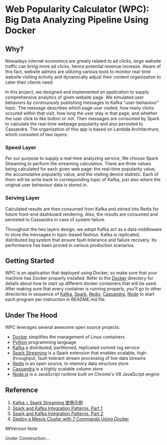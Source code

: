# Web Popularity Calculator (WPC): Big Data Analyzing Pipeline Using Docker

## Why?

Nowadays internet economics are greatly related to ad clicks, large website traffic can bring more ad clicks, hence potential revenue increase. Aware of this fact, website admins are utilizing various tools to monitor real-time website visiting activity and dynamically adjust their content organization to cater their clients need. 

In this project, we designed and implemented an application to supply comprehensive analytics of given website page. We simulated user behaviors by continuously publishing messages to Kafka "user-behaviour" topic. The message describes which page user visited, how many clicks occured within that visit, how long the user stay in that page, and whether the user click to like button or not. Then messages are consumed by Spark to calculate the real-time webpage popularity and also persisted to Cassandra. The organization of this app is based on Lambda Architectrure, which consisted of two layers:

### Speed Layer

Per our purpose to supply a real-time analyzing service, We choose Spark Streaming to perform the streaming calculation. There are three values being calculated for each given web page: the real-time popularity value, the accumulative popularity value, and the visiting device statistic. Each of them will be write back to corresponding topic of Kafka, just also where the original user behaviour data is stored in.

### Serving Layer

Calculated results are then consumed from Kafka and stored into Redis for future front-end dashboard rendering. Also, the results are consumed and persisted to Cassandra in case of system failure. 

Throughout the two layers design, we adopt Kafka act as a data middleware to store the messages in topic-based fashion. Kafka is replicated, distributed log system that ensure fault-tolerance and failure recovery. Its performance has been proved in various production scenarios.


## Getting Started

WPC is an application that deployed using Docker, so make sure that your machine has Docker properly installed. Refer to the [Docker](/Docker) directory for details about how to start up different docker containers that will be used. After making sure that every container is running properly, you'll go to other directories in sequence of [Kafka](/Kafka), [Spark](/Spark), [Redis](/Redis), [Cassandra](/Cassandra), [Node](/Node) to start each program per instruction in README.md file.


## Under The Hood

WPC leverages several awesome open source projects:

* [Docker](https://www.docker.io) simplifies the management of Linux containers
* [Python](http://www.python.org) programming language
* [Kafka](http://kafka.apache.org/) a distributed, partitioned, replicated commit log service
* [Spark Streaming](http://spark.apache.org/streaming/) is a Spark extension that enables scalable, high-throughput, fault-tolerant stream processing of live data streams
* [Redis](http://redis.io/) is an open source, in-memory data structure store
* [Cassandra](http://cassandra.apache.org) is a highly scalable column store
* [Node.js](https://nodejs.org/en/) is a JavaScript runtime built on Chrome's V8 JavaScript engine


## Reference
 1. [Kafka + Spark Streaming 使用示例](http://loveltyoic.github.io/blog/2016/01/19/kafka-plus-spark-streaming/)
 2. [Spark and Kafka Integration Patterns, Part 1](http://allegro.tech/2015/08/spark-kafka-integration.html) 
 3. [Spark and Kafka Integration Patterns, Part 2](http://mkuthan.github.io/blog/2016/01/29/spark-kafka-integration2/)
 4. [Deploy a Mesos Cluster with 7 Commands Using Docker](https://medium.com/@gargar454/deploy-a-mesos-cluster-with-7-commands-using-docker-57951e020586#.t2anuw52a)


##Version Note

Under Construction...

